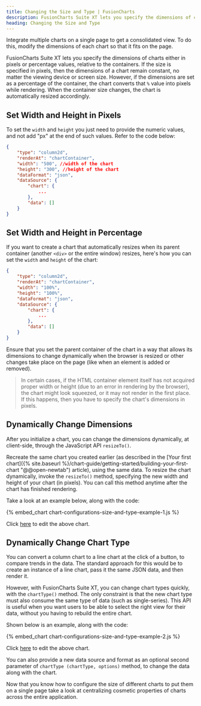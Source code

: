 ```yaml
---
title: Changing the Size and Type | FusionCharts
description: FusionCharts Suite XT lets you specify the dimensions of charts either in pixels or in percentage. You can also create a chart which resizes automatically.
heading: Changing the Size and Type
---
```


Integrate multiple charts on a single page to get a consolidated view. To do this, modify the dimensions of each chart so that it fits on the page.

FusionCharts Suite XT lets you specify the dimensions of charts either in pixels or percentage values, relative to the containers. If the size is specified in pixels, then the dimensions of a chart remain constant, no matter the viewing device or screen size. However, if the dimensions are set as a percentage of the container, the chart converts that `%` value into pixels while rendering. When the container size changes, the chart is automatically resized accordingly.

## Set Width and Height in Pixels

To set the `width` and `height` you just need to provide the numeric values, and not add "px" at the end of such values. Refer to the code  below:

```json
{
    "type": "column2d",
    "renderAt": "chartContainer",
    "width": "500", //width of the chart
    "height": "300", //height of the chart
    "dataFormat": "json",
    "dataSource": {
        "chart": {
            ...
        },
        "data": []
    }
}
```

## Set Width and Height in Percentage

If you want to create a chart that automatically resizes when its parent container (another `<div>` or the entire window) resizes, here's how you can set the `width` and `height` of the chart:

```json
{
    "type": "column2d",
    "renderAt": "chartContainer",
    "width": "100%",
    "height": "100%",
    "dataFormat": "json",
    "dataSource": {
        "chart": {
            ...
        },
        "data": []
    }
}
```
Ensure that you set the parent container of the chart in a way that allows its dimensions to change dynamically when the browser is resized or other changes take place on the page (like when an element is added or removed).

> In certain cases, if the HTML container element itself has not acquired proper width or height (due to an error in rendering by the browser), the chart might look squeezed, or it may not render in the first place. If this happens, then you have to specify the chart's dimensions in pixels.

## Dynamically Change Dimensions

After you initialize a chart, you can change the dimensions dynamically, at client-side, through the JavaScript API `resizeTo()`.

Recreate the same chart you created earlier (as described in the [Your first chart]({% site.baseurl %}/chart-guide/getting-started/building-your-first-chart "@@open-newtab") article), using the same data. To resize the chart dynamically, invoke the `resizeTo()` method, specifying the new width and height of your chart (in pixels). You can call this method anytime after the chart has finished rendering.

Take a look at an example below, along with the code:

{% embed_chart chart-configurations-size-and-type-example-1.js %}

Click [here](http://jsfiddle.net/fusioncharts/5Lpu0hrt/ "@@open-newtab") to edit the above chart.

## Dynamically Change Chart Type 

You can convert a column chart to a line chart at the click of a button, to compare trends in the data. The standard approach for this would be to create an instance of a line chart, pass it the same JSON data, and then render it.

However, with FusionCharts Suite XT, you can change chart types quickly, with the `chartType()` method. The only constraint is that the new chart type must also consume the same type of data (such as single-series). This API is useful when you want users to be able to select the right view for their data, without you having to rebuild the entire chart.

Shown below is an example, along with the code:

{% embed_chart chart-configurations-size-and-type-example-2.js %}

Click [here](http://jsfiddle.net/fusioncharts/txyb6ss4/ "@@open-newtab") to edit the above chart.

You can also provide a new data source and format as an optional second parameter of `chartType (chartType, options)` method, to change the data along with the chart.

Now that you know how to configure the size of different charts to put them on a single page take a look at centralizing cosmetic properties of charts across the entire application.